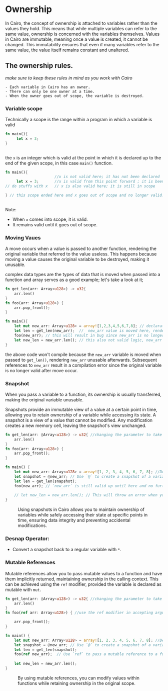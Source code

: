 # Ownership
In Cairo, the concept of ownership is attached to variables rather than the values they hold.
This means that while multiple variables can refer to the same value, ownership is concerned with the variables themselves.
Values in Cairo are immutable, meaning once a value is created, it cannot be changed.
This immutability ensures that even if many variables refer to the same value, the value itself remains constant and unaltered.

 ## The ownership rules.
  _make sure to keep these rules in mind as you work with Cairo_
```
- Each variable in Cairo has an owner.
- There can only be one owner at a time.
- When the owner goes out of scope, the variable is destroyed.
```
### Variable scope
Technically a scope is the range within a program in which a variable is valid

```rust
fn main(){
     let x = 3;
}
   
```
the `x` is an integer which is valid at the point in which it is declared up to the end of the given scope, in this case `main()` function.

```rust
fn main(){ 
                      //x is not valid here; it has not been declared
     let x = 3;       //x is valid from this point forward ; it is been declared
// do stuffs with x   // x is also valid here; it is still in scope

} // this scope ended here and x goes out of scope and no longer valid.
   
```
Note: 
 - When `x` comes into scope, it is valid.
 - It remains valid until it goes out of scope.


 ### Moving Vaues
A move occurs when a value is passed to another function, rendering the original variable that referred to the value useless. This happens because moving a value causes the original variable to be destroyed, making it unusable.

complex data types are the types of data that is moved when passed into a function and array serves as a good example;
let's take a look at it;
```rust
fn get_len(arr: Array<u128>) -> u32{
    arr.len()
}
fn foo(arr: Array<u128>) {
    arr.pop_front();
}

fn main(){
    let mut new_arr: Array<u128> = array![1,2,3,4,5,6,7,8]; // declaration of array
    let len = get_len(new_arr);  //  new_arr value is moved here, rendering the variable useless going forward.
    foo(new_arr); // this will result in bug since new_arr is no longer valid
    let new_len = new_arr.len(); // this also not valid logic, new_arr has been moved out of this scope.
}

```
the above code won't compile because the `new_arr` variable is moved when passed to `get_len()`, rendering `new_arr` unusable afterwards. Subsequent references to `new_arr` result in a compilation error since the original variable is no longer valid after move occur.

### Snapshot
<!-- To be able to use a variable more than once without having to move t -->

When you pass a variable to a function, its ownership is usually transferred, making the original variable unusable. 

Snapshots provide an immutable view of a value at a certain point in time, allowing you to retain ownership of a variable while accessing its state.
A snapshot is a view of a value that cannot be modified. Any modification creates a new memory cell, leaving the snapshot's view unchanged.

```rust
fn get_len(arr: @Array<u128>) -> u32{ //changing the parameter to take in a snapshot rather than the ownership
    arr.len()
}
fn foo(arr: Array<u128>) {
    arr.pop_front();
}

fn main() {
    let mut new_arr: Array<u128> = array![1, 2, 3, 4, 5, 6, 7, 8]; //Declaration of array
    let snapshot = @new_arr; // Use `@` to create a snapshot of a variable
    let len = get_len(snapshot);
    foo(new_arr); // `new_arr` is still valid up until here and no further
    
    // let new_len = new_arr.len(); // This will throw an error when you uncomment the code because `new_arr` has been moved in the logic above
}


```
<figure> Using snapshots in Cairo allows you to maintain ownership of variables while safely accessing their state at specific points in time, ensuring data integrity and preventing accidental modifications.</figure>

### Desnap Operator:

 - Convert a snapshot back to a regular variable with `*`.



### Mutable References
Mutable references allow you to pass mutable values to a function and have them implicitly returned, maintaining ownership in the calling context. This can be achieved using the `ref` modifier, provided the variable is declared as mutable with `mut`.

```rust
fn get_len(arr: @Array<u128>) -> u32{ //changing the parameter to take in a snapshot rather than the ownership
    arr.len()
}
fn foo(ref arr: Array<u128>) { //use the ref modifier in accepting argument

    arr.pop_front();
}

fn main() {
    let mut new_arr: Array<u128> = array![1, 2, 3, 4, 5, 6, 7, 8]; //Declaration of array
    let snapshot = @new_arr; // Use `@` to create a snapshot of a variable
    let len = get_len(snapshot);
    foo(ref new_arr);  // Use `ref` to pass a mutable reference to a function.
    
    let new_len = new_arr.len(); 
}
```
<figure> By using mutable references, you can modify values within functions while retaining ownership in the original scope. </figure>
